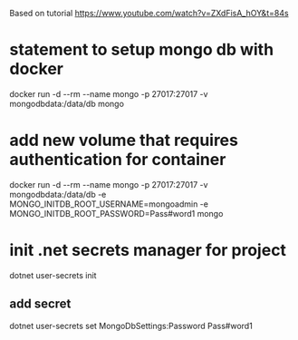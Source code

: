 Based on tutorial
https://www.youtube.com/watch?v=ZXdFisA_hOY&t=84s

# statement to setup mongo db with docker

docker run -d --rm --name mongo -p 27017:27017 -v mongodbdata:/data/db mongo

# add new volume that requires authentication for container

docker run -d --rm --name mongo -p 27017:27017 -v mongodbdata:/data/db -e MONGO_INITDB_ROOT_USERNAME=mongoadmin -e MONGO_INITDB_ROOT_PASSWORD=Pass#word1 mongo

# init .net secrets manager for project

dotnet user-secrets init

## add secret

dotnet user-secrets set MongoDbSettings:Password Pass#word1
